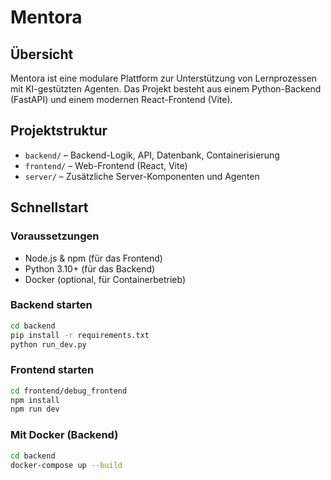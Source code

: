 # Mentora

## Übersicht

Mentora ist eine modulare Plattform zur Unterstützung von Lernprozessen mit KI-gestützten Agenten. Das Projekt besteht aus einem Python-Backend (FastAPI) und einem modernen React-Frontend (Vite).

## Projektstruktur

- `backend/` – Backend-Logik, API, Datenbank, Containerisierung
- `frontend/` – Web-Frontend (React, Vite)
- `server/` – Zusätzliche Server-Komponenten und Agenten

## Schnellstart

### Voraussetzungen

- Node.js & npm (für das Frontend)
- Python 3.10+ (für das Backend)
- Docker (optional, für Containerbetrieb)

### Backend starten

```bash
cd backend
pip install -r requirements.txt
python run_dev.py
```

### Frontend starten

```bash
cd frontend/debug_frontend
npm install
npm run dev
```

### Mit Docker (Backend)

```bash
cd backend
docker-compose up --build
```
